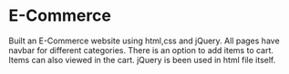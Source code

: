 # E-Commerce
Built an E-Commerce website using html,css and jQuery.
All pages have navbar for different categories.
There is an option to add items to cart.
Items can also viewed in the cart.
jQuery is been used in html file itself.
